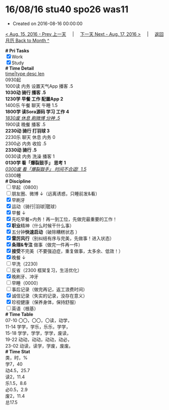 # 16/08/16 stu40 spo26 was11

- Created on 2016-08-16 00:00:00

[< Aug. 15, 2016 - Prev 上一天](/_archived/lifelogs/2016/08/d15.md) &nbsp; &nbsp; | &nbsp; &nbsp; [下一天 Next - Aug. 17, 2016 >](/_archived/lifelogs/2016/08/d17.md) &nbsp; &nbsp; |  &nbsp; &nbsp; [返回月历 Back to Month ^](/_archived/lifelogs/2016/08/index.md)
<br/><div><b># Pri Tasks</b></div><div><input checked="true" type="checkbox"/>Work</div><div><input checked="true" type="checkbox"/>Study</div><div><b># Time Detail</b></div><div><u>time|type desc len</u></div><div>0930起</div><div>1000读 内务 设置天气App 播客 .5</div><div><b>1030动 骑行 播客 .5</b></div><div><b>1230学 早餐 工作 配置App 2</b></div><div>1400乐 午餐 聊天 午睡 1.5</div><div><b>1800学 读Sora源码 学习 工作 4</b></div><div><u><i>1830废 休息 刷微博 分神 .5</i></u></div><div>1900读 晚餐 播客 .5</div><div><b>2230动 骑行 打羽球 3</b></div><div>2230乐 聊天 休息 内务 0</div><div>2300必 内务 收拾 .5</div><div><b>2330动 骑行 .5</b></div><div>0030读 内务 洗澡 播客 1</div><div><b>0130学 看「爆裂鼓手」 思考 1</b></div><div><u><i>0300废 看「爆裂鼓手」 时间不合适!  1.5</i></u></div><div>0300睡</div><div><b># Discipline</b></div><div><input type="checkbox"/>早起（0800）</div><div><input type="checkbox"/>朋友圈、微博 ↓（远离诱惑，只睡前发&amp;看）</div><div><input checked="true" type="checkbox"/>早刷牙</div><div><input checked="true" type="checkbox"/>运动（骑行|羽球|毽球）</div><div><input checked="true" type="checkbox"/>早餐 ↓</div><div><input checked="true" type="checkbox"/>先吃早餐+内务！再一到工位，先做完最重要的工作！</div><div><input checked="true" type="checkbox"/><b>职业</b>精神（什么时候干什么事）</div><div><input checked="true" type="checkbox"/>五分钟<b>快速启动</b>（破除糟糕状态 ）</div><div><input checked="true" type="checkbox"/><b>雷厉风行</b>（别纠结有序与完美，先做事！进入状态）</div><div><input checked="true" type="checkbox"/><b>条理&amp;专注</b> 做事（做完一件再一件）</div><div><input checked="true" type="checkbox"/><b>接受</b>不完美（不要强迫症，重复做事，太多余、低效！）</div><div><input checked="true" type="checkbox"/>晚餐 ↓</div><div><input type="checkbox"/>早洗（2230)</div><div><input type="checkbox"/>反省（2300 框架复习，生活优化）</div><div><input checked="true" type="checkbox"/>晚刷牙、冲牙</div><div><input type="checkbox"/>早睡（0000）</div><div><input type="checkbox"/>事后记录（做完再记，返工浪费时间）</div><div><input checked="true" type="checkbox"/>诚信记录（失实的记录，没存在意义）</div><div><input checked="true" type="checkbox"/>珍视健康（保养身体，保持舒服）</div><div><input type="checkbox"/>英语（根基）</div><div><b># Time Table</b></div><div>07-10 〇〇，〇〇，〇读，动学，</div><div>11-14 学学，学乐，乐乐，学学，</div><div>15-18 学学，学学，学学，废读，</div><div>19-22 动动，动动，动动，动必，</div><div>23-02 动读，读学，学废，废废。</div><div><b># Time Stat</b></div><div>类，时，%</div><div>学7，40</div><div>动4.5，25.7</div><div>读2，11.4</div><div>乐1.5，8.6</div><div>必0.5，2.9</div><div>废2，11.4</div><div>总17.5</div>
